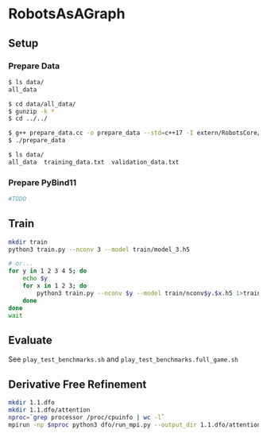 # RobotsAsAGraph

## Setup

### Prepare Data

```sh
$ ls data/
all_data

$ cd data/all_data/
$ gunzip -k *
$ cd ../../

$ g++ prepare_data.cc -o prepare_data --std=c++17 -I extern/RobotsCore/include/ -O3 -Wall -pedantic -Wextra -Wshadow
$ ./prepare_data

$ ls data/
all_data  training_data.txt  validation_data.txt
```

### Prepare PyBind11

```sh
#TODO
```

## Train

```sh
mkdir train
python3 train.py --nconv 3 --model train/model_3.h5

# or...
for y in 1 2 3 4 5; do
    echo $y
    for x in 1 2 3; do
    	python3 train.py --nconv $y --model train/nconv$y.$x.h5 1>train/nconv$y.$x.log 2>train/nconv$y.$x.err &
    done
done 
wait
```

## Evaluate

See `play_test_benchmarks.sh` and `play_test_benchmarks.full_game.sh`

## Derivative Free Refinement

```sh
mkdir 1.1.dfo
mkdir 1.1.dfo/attention
nproc=`grep processor /proc/cpuinfo | wc -l`
mpirun -np $nproc python3 dfo/run_mpi.py --output_dir 1.1.dfo/attention --model train/nconv1.1.h5.checkpoint.h5 --layers xe_net_conv/dense_4/kernel:0 xe_net_conv/dense_4/bias:0 xe_net_conv/dense_5/kernel:0 xe_net_conv/dense_5/bias:0 1>1.1.dfo/attention/log 
```